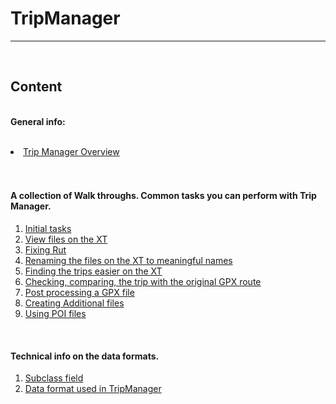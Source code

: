 ﻿<html><head>
<meta http-equiv="Keywords" content="TripManager, Zumo, XT, XT2, Garmin, Trips, Routes, GPX">
<meta http-equiv="Description" content="TripManager">
<meta http-equiv="Content-Language" content="en-us">
<meta http-equiv="Content-Type" content="text/html; charset=utf-8">
</head>

<body>
<h1>TripManager</h1><hr>
<br>
<h2>Content</h2>

<br><b>General info:</b><br><br>
<li><a href="Tripmanager%20Overview.pdf">Trip Manager Overview</a></li><br><br>

<h4>A collection of Walk throughs. Common tasks you can perform with Trip Manager.</h4>
<ol>
     <li><a href="WalkThroughs/1%20Initial%20tasks.pdf">Initial tasks</a></li>
     <li><a href="WalkThroughs/2%20View%20files%20on%20the%20XT.pdf">View files on the XT</a></li>
     <li><a href="WalkThroughs/3%20Fixing%20Rut.pdf">Fixing Rut</a></li>
     <li><a href="WalkThroughs/4%20Renaming%20the%20files%20on%20the%20XT%20to%20meaningful%20names.pdf">Renaming the files on the XT to meaningful names</a></li>
     <li><a href="WalkThroughs/5%20Finding%20the%20trips%20easier%20on%20the%20XT.pdf">Finding the trips easier on the XT</a></li>
     <li><a href="WalkThroughs/6%20Checking,%20comparing,%20the%20trip%20with%20the%20original%20GPX%20route.pdf">Checking, comparing, the trip with the original GPX route</a></li>
     <li><a href="WalkThroughs/7%20Post%20processing%20a%20GPX%20file.pdf">Post processing a GPX file</a></li>
     <li><a href="WalkThroughs/8%20Creating%20Additional%20files.pdf">Creating Additional files</a></li>
     <li><a href="WalkThroughs/9%20Using%20POI%20files.pdf">Using POI files</a></li>
</ol><br>

<h4>Technical info on the data formats.</h4>
<ol>
     <li><a href="DataFormats/Subclass%20for%20RoutePoints%20in%20Garmin%20GPX.pdf">Subclass field</a></li>
     <li><a href="DataFormats/DataFormats%20used.pdf">Data format used in TripManager</a></li>
</ol>
</body>
</html>
